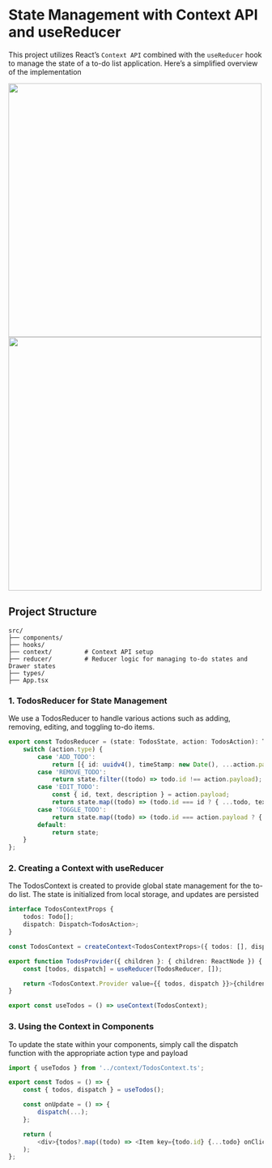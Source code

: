 # State Management with Context API and useReducer
This project utilizes React’s `Context API` combined with the `useReducer` hook to manage the state of a to-do list application. Here’s a simplified overview of the implementation

<p>
<img src="https://github.com/user-attachments/assets/07ccbef3-8982-46e6-bbe6-385365d883d2" width="500"/>
<img src="https://github.com/user-attachments/assets/e3fcc33d-efd7-4b34-88b7-c51754cf4c0e" width="500"/>
</p>


## Project Structure

```plaintext
src/
├── components/       
├── hooks/           
├── context/         # Context API setup
├── reducer/         # Reducer logic for managing to-do states and Drawer states
├── types/            
├── App.tsx
```     

### 1. TodosReducer for State Management
We use a TodosReducer to handle various actions such as adding, removing, editing, and toggling to-do items.

```typescript
export const TodosReducer = (state: TodosState, action: TodosAction): TodosState => {
    switch (action.type) {
        case 'ADD_TODO':
            return [{ id: uuidv4(), timeStamp: new Date(), ...action.payload, done: false }, ...state];
        case 'REMOVE_TODO':
            return state.filter((todo) => todo.id !== action.payload);
        case 'EDIT_TODO':
            const { id, text, description } = action.payload;
            return state.map((todo) => (todo.id === id ? { ...todo, text, description } : todo));
        case 'TOGGLE_TODO':
            return state.map((todo) => (todo.id === action.payload ? { ...todo, done: !todo.done } : todo));
        default:
            return state;
    }
};
```

### 2. Creating a Context with useReducer
The TodosContext is created to provide global state management for the to-do list. The state is initialized from local storage, and updates are persisted


```typescript 
interface TodosContextProps {
    todos: Todo[];
    dispatch: Dispatch<TodosAction>;
}

const TodosContext = createContext<TodosContextProps>({ todos: [], dispatch: () => null });

export function TodosProvider({ children }: { children: ReactNode }) {
    const [todos, dispatch] = useReducer(TodosReducer, []);

    return <TodosContext.Provider value={{ todos, dispatch }}>{children}</TodosContext.Provider>;
}

export const useTodos = () => useContext(TodosContext);
```

### 3. Using the Context in Components
To update the state within your components, simply call the dispatch function with the appropriate action type and payload

```typescript
import { useTodos } from '../context/TodosContext.ts';

export const Todos = () => {
    const { todos, dispatch } = useTodos();

    const onUpdate = () => {
        dispatch(...);
    };

    return (
        <div>{todos?.map((todo) => <Item key={todo.id} {...todo} onClick={onUpdate}/>)}</div>
    );
};

```
